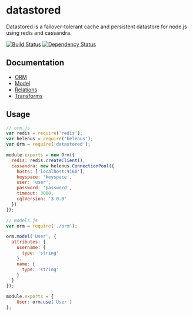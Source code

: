 datastored
==========
Datastored is a failover-tolerant cache and persistent datastore for node.js using redis and cassandra.

[![Build Status](https://travis-ci.org/jsdir/datastored.svg?branch=master)](https://travis-ci.org/jsdir/datastored)
[![Dependency Status](https://david-dm.org/jsdir/datastored.svg)](https://david-dm.org/jsdir/datastored)


Documentation
-------------
- [ORM](docs/orm.md)
- [Model](docs/model.md)
- [Relations](docs/relations.md)
- [Transforms](docs/transforms.md)

Usage
-----
```js
// orm.js
var redis = require('redis');
var helenus = require('helenus');
var Orm = require('datastored');

module.exports = new Orm({
  redis: redis.createClient(),
  cassandra: new helenus.ConnectionPool({
    hosts: ['localhost:9160'],
    keyspace: 'keyspace',
    user: 'user',
    password: 'password',
    timeout: 3000,
    cqlVersion: '3.0.0'
  })
});
```

```js
// models.js
var orm = require('./orm');

orm.model('User', {
  attributes: {
    username: {
      type: 'string'
    },
    name: {
      type: 'string'
    }
  }
});

module.exports = {
    User: orm.use('User')
};
```
